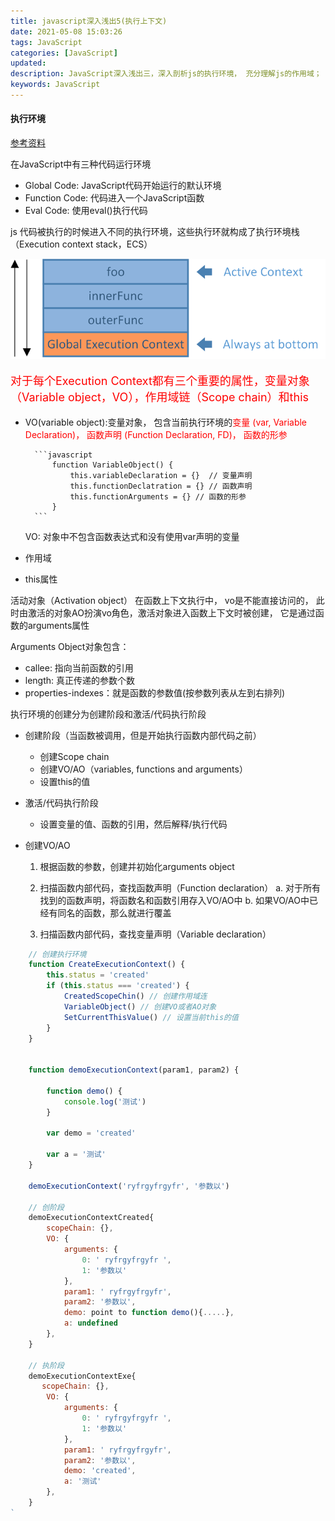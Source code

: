 ```yaml
---
title: javascript深入浅出5(执行上下文)
date: 2021-05-08 15:03:26
tags: JavaScript
categories: [JavaScript]
updated:
description: JavaScript深入浅出三，深入剖析js的执行环境， 充分理解js的作用域； js作用域分为全局作用域和函数作用域， 
keywords: JavaScript
---
```


#### 执行环境
[参考资料](https://www.cnblogs.com/wilber2013/p/4909430.html)

在JavaScript中有三种代码运行环境

- Global Code: JavaScript代码开始运行的默认环境
- Function Code: 代码进入一个JavaScript函数
- Eval Code: 使用eval()执行代码


js 代码被执行的时候进入不同的执行环境，这些执行环就构成了执行环境栈（Execution context stack，ECS）

<img src="../../static/js执行环境栈.png" />

<p style="color: red; font-size: 18px;">对于每个Execution Context都有三个重要的属性，变量对象（Variable object，VO），作用域链（Scope chain）和this</p>

- VO(variable object):变量对象， 包含当前执行环境的<span style="color: red;">变量 (var, Variable Declaration)， 函数声明 (Function Declaration, FD)， 函数的形参</span>

        ```javascript
            function VariableObject() {
                this.variableDeclaration = {}  // 变量声明
                this.functionDeclatration = {} // 函数声明
                this.functionArguments = {} // 函数的形参
            }
        ```

    VO: 对象中不包含函数表达式和没有使用var声明的变量

- 作用域


- this属性



活动对象（Activation object）
在函数上下文执行中， vo是不能直接访问的， 此时由激活的对象AO扮演vo角色，激活对象进入函数上下文时被创建， 它是通过函数的arguments属性

Arguments Object对象包含：

- callee: 指向当前函数的引用
- length: 真正传递的参数个数
- properties-indexes：就是函数的参数值(按参数列表从左到右排列)

执行环境的创建分为创建阶段和激活/代码执行阶段

- 创建阶段（当函数被调用，但是开始执行函数内部代码之前）
   - 创建Scope chain
   - 创建VO/AO（variables, functions and arguments）
   - 设置this的值

- 激活/代码执行阶段
    - 设置变量的值、函数的引用，然后解释/执行代码


- 创建VO/AO

    1. 根据函数的参数，创建并初始化arguments object

    2. 扫描函数内部代码，查找函数声明（Function declaration）
        a. 对于所有找到的函数声明，将函数名和函数引用存入VO/AO中
        b. 如果VO/AO中已经有同名的函数，那么就进行覆盖

    3. 扫描函数内部代码，查找变量声明（Variable declaration）

```javascript
    // 创建执行环境
    function CreateExecutionContext() {
        this.status = 'created'
        if (this.status === 'created') {
            CreatedScopeChin() // 创建作用域连
            VariableObject() // 创建VO或者AO对象
            SetCurrentThisValue() // 设置当前this的值
        }
    }


    function demoExecutionContext(param1, param2) {

        function demo() {
            console.log('测试')
        }

        var demo = 'created'

        var a = '测试'
    }

    demoExecutionContext('ryfrgyfrgyfr', '参数以')

    // 创阶段
    demoExecutionContextCreated{
        scopeChain: {},
        VO: {
            arguments: {
                0: ' ryfrgyfrgyfr ',
                1: '参数以' 
            },
            param1: ' ryfrgyfrgyfr',
            param2: '参数以',
            demo: point to function demo(){.....},
            a: undefined
        },
    }

    // 执阶段
    demoExecutionContextExe{
       scopeChain: {},
        VO: {
            arguments: {
                0: ' ryfrgyfrgyfr ',
                1: '参数以' 
            },
            param1: ' ryfrgyfrgyfr',
            param2: '参数以',
            demo: 'created',
            a: '测试' 
        }, 
    }
`